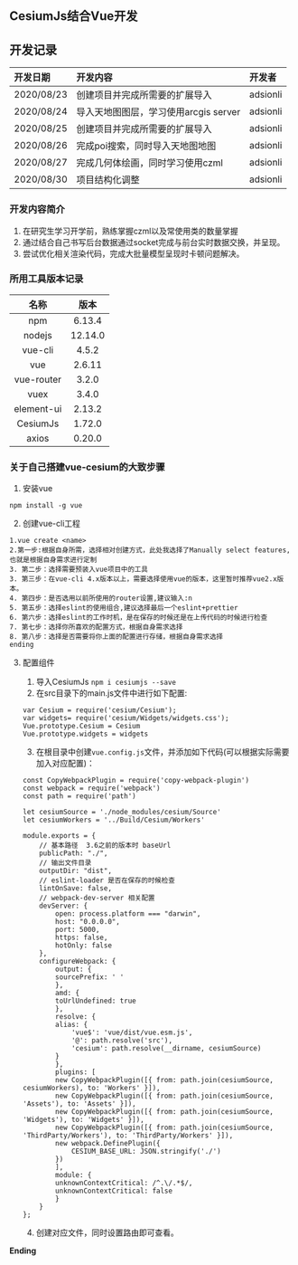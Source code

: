 ## CesiumJs结合Vue开发

## 开发记录
| 开发日期 | 开发内容 | 开发者 |
| :--- | :--- | :--- |
| 2020/08/23 | 创建项目并完成所需要的扩展导入  | adsionli |
| 2020/08/24 | 导入天地图图层，学习使用arcgis server  | adsionli |
| 2020/08/25 | 创建项目并完成所需要的扩展导入  | adsionli |
| 2020/08/26 | 完成poi搜索，同时导入天地图地图  | adsionli |
| 2020/08/27 | 完成几何体绘画，同时学习使用czml  | adsionli |
| 2020/08/30 | 项目结构化调整  | adsionli |


### 开发内容简介
1. 在研究生学习开学前，熟练掌握czml以及常使用类的数量掌握
2. 通过结合自己书写后台数据通过socket完成与前台实时数据交换，并呈现。
3. 尝试优化相关渲染代码，完成大批量模型呈现时卡顿问题解决。

### 所用工具版本记录
| 名称 | 版本 |
| :---: | :---: | 
| npm | 6.13.4 |
| nodejs | 12.14.0 |
| vue-cli | 4.5.2 |
| vue | 2.6.11 |
| vue-router | 3.2.0 |
| vuex | 3.4.0 |
| element-ui | 2.13.2 |
| CesiumJs | 1.72.0 |
| axios | 0.20.0 |

### 关于自己搭建vue-cesium的大致步骤
1. 安装vue
```
npm install -g vue
```
2. 创建vue-cli工程
```
1.vue create <name>
2.第一步:根据自身所需，选择相对创建方式，此处我选择了Manually select features,也就是根据自身需求进行定制
3. 第二步：选择需要预装入vue项目中的工具
3. 第三步：在vue-cli 4.x版本以上，需要选择使用vue的版本，这里暂时推荐vue2.x版本。
4. 第四步：是否选用以前所使用的router设置,建议输入:n
5. 第五步：选择eslint的使用组合,建议选择最后一个eslint+prettier
6. 第六步：选择eslint的工作时机，是在保存的时候还是在上传代码的时候进行检查
7. 第七步：选择你所喜欢的配置方式，根据自身需求选择
8. 第八步：选择是否需要将你上面的配置进行存储，根据自身需求选择
ending
```
3. 配置组件
    1. 导入CesiumJs ``npm i cesiumjs --save``
    2. 在src目录下的main.js文件中进行如下配置:

    ```
    var Cesium = require('cesium/Cesium');
    var widgets= require('cesium/Widgets/widgets.css');
    Vue.prototype.Cesium = Cesium
    Vue.prototype.widgets = widgets
    ```
    3. 在根目录中创建``vue.config.js``文件，并添加如下代码(可以根据实际需要加入对应配置)：
    
    ```
    const CopyWebpackPlugin = require('copy-webpack-plugin')
    const webpack = require('webpack')
    const path = require('path')

    let cesiumSource = './node_modules/cesium/Source'
    let cesiumWorkers = '../Build/Cesium/Workers'

    module.exports = {
        // 基本路径  3.6之前的版本时 baseUrl
        publicPath: "./",
        // 输出文件目录
        outputDir: "dist",
        // eslint-loader 是否在保存的时候检查
        lintOnSave: false,
        // webpack-dev-server 相关配置
        devServer: {
            open: process.platform === "darwin",
            host: "0.0.0.0",
            port: 5000,
            https: false,
            hotOnly: false
        },
        configureWebpack: {
            output: {
            sourcePrefix: ' '
            },
            amd: {
            toUrlUndefined: true
            },
            resolve: {
            alias: {
                'vue$': 'vue/dist/vue.esm.js',
                '@': path.resolve('src'),
                'cesium': path.resolve(__dirname, cesiumSource)
            }
            },
            plugins: [
            new CopyWebpackPlugin([{ from: path.join(cesiumSource, cesiumWorkers), to: 'Workers' }]),
            new CopyWebpackPlugin([{ from: path.join(cesiumSource, 'Assets'), to: 'Assets' }]),
            new CopyWebpackPlugin([{ from: path.join(cesiumSource, 'Widgets'), to: 'Widgets' }]),
            new CopyWebpackPlugin([{ from: path.join(cesiumSource, 'ThirdParty/Workers'), to: 'ThirdParty/Workers' }]),
            new webpack.DefinePlugin({
                CESIUM_BASE_URL: JSON.stringify('./')
            })
            ],
            module: {
            unknownContextCritical: /^.\/.*$/,
            unknownContextCritical: false
            }
        }
    };
    ```
    4. 创建对应文件，同时设置路由即可查看。

**Ending**